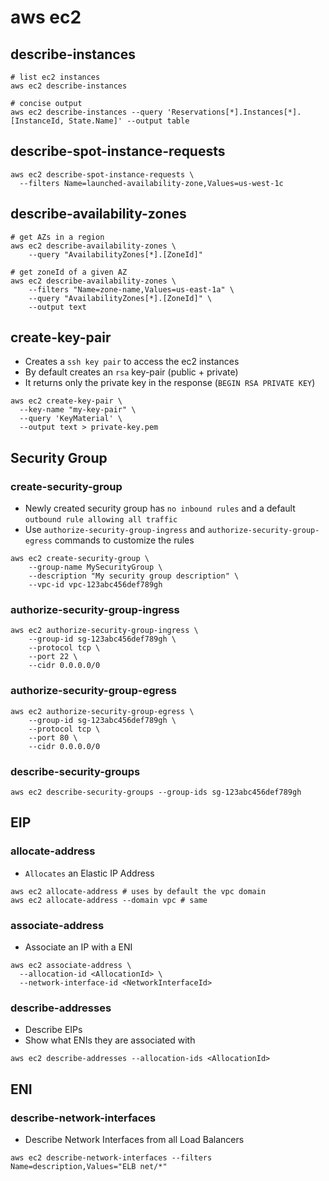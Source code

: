 # aws ec2

## describe-instances

```shell
# list ec2 instances
aws ec2 describe-instances

# concise output
aws ec2 describe-instances --query 'Reservations[*].Instances[*].[InstanceId, State.Name]' --output table
```

## describe-spot-instance-requests

```shell
aws ec2 describe-spot-instance-requests \
  --filters Name=launched-availability-zone,Values=us-west-1c
```

## describe-availability-zones

```shell
# get AZs in a region
aws ec2 describe-availability-zones \
    --query "AvailabilityZones[*].[ZoneId]"

# get zoneId of a given AZ
aws ec2 describe-availability-zones \
    --filters "Name=zone-name,Values=us-east-1a" \
    --query "AvailabilityZones[*].[ZoneId]" \
    --output text
```

## create-key-pair

- Creates a `ssh key pair` to access the ec2 instances
- By default creates an `rsa` key-pair (public + private)
- It returns only the private key in the response (`BEGIN RSA PRIVATE KEY`)

```shell
aws ec2 create-key-pair \
  --key-name "my-key-pair" \
  --query 'KeyMaterial' \
  --output text > private-key.pem
```

## Security Group

### create-security-group

- Newly created security group has `no inbound rules` and a default `outbound rule allowing all traffic`
- Use `authorize-security-group-ingress` and `authorize-security-group-egress` commands to customize the rules

```shell
aws ec2 create-security-group \
    --group-name MySecurityGroup \
    --description "My security group description" \
    --vpc-id vpc-123abc456def789gh
```

### authorize-security-group-ingress

```shell
aws ec2 authorize-security-group-ingress \
    --group-id sg-123abc456def789gh \
    --protocol tcp \
    --port 22 \
    --cidr 0.0.0.0/0
```

### authorize-security-group-egress

```shell
aws ec2 authorize-security-group-egress \
    --group-id sg-123abc456def789gh \
    --protocol tcp \
    --port 80 \
    --cidr 0.0.0.0/0
```

### describe-security-groups

```shell
aws ec2 describe-security-groups --group-ids sg-123abc456def789gh
```

## EIP

### allocate-address

- `Allocates` an Elastic IP Address

```shell
aws ec2 allocate-address # uses by default the vpc domain
aws ec2 allocate-address --domain vpc # same
```

### associate-address

- Associate an IP with a ENI

```shell
aws ec2 associate-address \
  --allocation-id <AllocationId> \
  --network-interface-id <NetworkInterfaceId>
```

### describe-addresses

- Describe EIPs
- Show what ENIs they are associated with

```shell
aws ec2 describe-addresses --allocation-ids <AllocationId>
```

## ENI

### describe-network-interfaces

- Describe Network Interfaces from all Load Balancers

```shell
aws ec2 describe-network-interfaces --filters Name=description,Values="ELB net/*"
```
